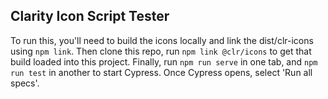 ## Clarity Icon Script Tester

To run this, you'll need to build the icons locally and link the dist/clr-icons using `npm link`. Then clone this repo, run `npm link @clr/icons` to get that build loaded into this project. Finally, run `npm run serve` in one tab, and `npm run test` in another to start Cypress. Once Cypress opens, select 'Run all specs'.